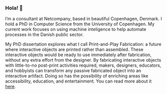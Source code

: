 ### Hola! 👋

I’m a consultant at Netcompany, based in beautiful Copenhagen, Denmark. I hold a
PhD in Computer Science from the University of Copenhagen. My current work
focuses on using machine inteligence to help automate processes in the Danish
public sector.

My PhD dissertation explores what I call Print-and-Play Fabrication: a future
where interactive objects are printed rather than assembled. These interactive
objects would be ready to use immediately after fabrication, without any extra
effort from the designer. By fabricating interactive objects with little-to-no
post-print activities required, makers, designers, educators, and hobbyists can
transform any passive fabricated object into an interactive artifact. Doing so
has the possibility of enriching areas like accessibility, education, and
entertainment. You can read more about it
[here](https://github.com/ctejada10/print-and-play/blob/master/print-and-play.pdf).
